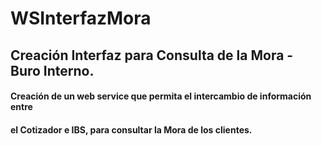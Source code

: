 # WSInterfazMora
## Creación Interfaz para Consulta de la Mora - Buro Interno.


#### Creación de un web service que permita el intercambio de información entre 
#### el Cotizador e IBS, para consultar la Mora de los clientes.
